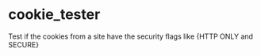 # cookie_tester
Test if the cookies from a site have the security flags like {HTTP ONLY and SECURE} 

